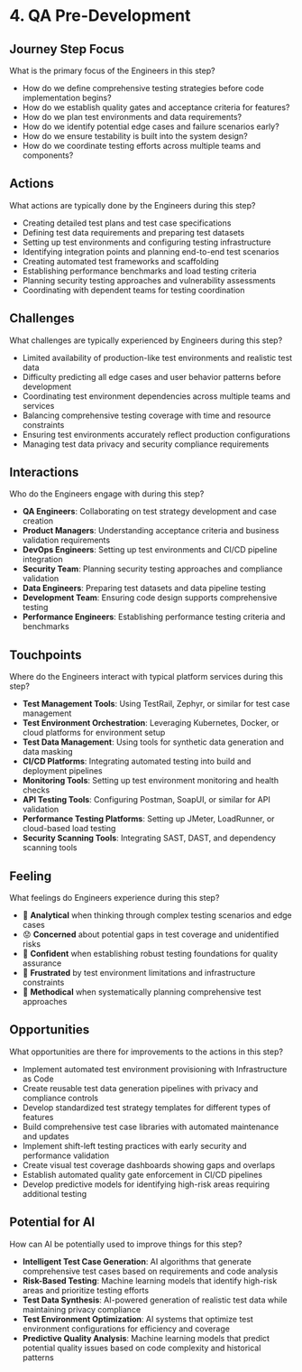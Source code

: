 # 4. QA Pre-Development

## Journey Step Focus

What is the primary focus of the Engineers in this step?

- How do we define comprehensive testing strategies before code implementation begins?
- How do we establish quality gates and acceptance criteria for features?
- How do we plan test environments and data requirements?
- How do we identify potential edge cases and failure scenarios early?
- How do we ensure testability is built into the system design?
- How do we coordinate testing efforts across multiple teams and components?

## Actions

What actions are typically done by the Engineers during this step?

- Creating detailed test plans and test case specifications
- Defining test data requirements and preparing test datasets
- Setting up test environments and configuring testing infrastructure
- Identifying integration points and planning end-to-end test scenarios
- Creating automated test frameworks and scaffolding
- Establishing performance benchmarks and load testing criteria
- Planning security testing approaches and vulnerability assessments
- Coordinating with dependent teams for testing coordination

## Challenges

What challenges are typically experienced by Engineers during this step?

- Limited availability of production-like test environments and realistic test data
- Difficulty predicting all edge cases and user behavior patterns before development
- Coordinating test environment dependencies across multiple teams and services
- Balancing comprehensive testing coverage with time and resource constraints
- Ensuring test environments accurately reflect production configurations
- Managing test data privacy and security compliance requirements

## Interactions

Who do the Engineers engage with during this step?

- **QA Engineers**: Collaborating on test strategy development and case creation
- **Product Managers**: Understanding acceptance criteria and business validation requirements
- **DevOps Engineers**: Setting up test environments and CI/CD pipeline integration
- **Security Team**: Planning security testing approaches and compliance validation
- **Data Engineers**: Preparing test datasets and data pipeline testing
- **Development Team**: Ensuring code design supports comprehensive testing
- **Performance Engineers**: Establishing performance testing criteria and benchmarks

## Touchpoints

Where do the Engineers interact with typical platform services during this step?

- **Test Management Tools**: Using TestRail, Zephyr, or similar for test case management
- **Test Environment Orchestration**: Leveraging Kubernetes, Docker, or cloud platforms for environment setup
- **Test Data Management**: Using tools for synthetic data generation and data masking
- **CI/CD Platforms**: Integrating automated testing into build and deployment pipelines
- **Monitoring Tools**: Setting up test environment monitoring and health checks
- **API Testing Tools**: Configuring Postman, SoapUI, or similar for API validation
- **Performance Testing Platforms**: Setting up JMeter, LoadRunner, or cloud-based load testing
- **Security Scanning Tools**: Integrating SAST, DAST, and dependency scanning tools

## Feeling

What feelings do Engineers experience during this step?

- 🤔 **Analytical** when thinking through complex testing scenarios and edge cases
- 😟 **Concerned** about potential gaps in test coverage and unidentified risks
- 💪 **Confident** when establishing robust testing foundations for quality assurance
- 😤 **Frustrated** by test environment limitations and infrastructure constraints
- 🎯 **Methodical** when systematically planning comprehensive test approaches

## Opportunities

What opportunities are there for improvements to the actions in this step?

- Implement automated test environment provisioning with Infrastructure as Code
- Create reusable test data generation pipelines with privacy and compliance controls
- Develop standardized test strategy templates for different types of features
- Build comprehensive test case libraries with automated maintenance and updates
- Implement shift-left testing practices with early security and performance validation
- Create visual test coverage dashboards showing gaps and overlaps
- Establish automated quality gate enforcement in CI/CD pipelines
- Develop predictive models for identifying high-risk areas requiring additional testing

## Potential for AI

How can AI be potentially used to improve things for this step?

- **Intelligent Test Case Generation**: AI algorithms that generate comprehensive test cases based on requirements and code analysis
- **Risk-Based Testing**: Machine learning models that identify high-risk areas and prioritize testing efforts
- **Test Data Synthesis**: AI-powered generation of realistic test data while maintaining privacy compliance
- **Test Environment Optimization**: AI systems that optimize test environment configurations for efficiency and coverage
- **Predictive Quality Analysis**: Machine learning models that predict potential quality issues based on code complexity and historical patterns
